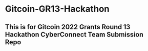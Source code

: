 # Gitcoin-GR13-Hackathon

## This is for Gitcoin 2022 Grants Round 13 Hackathon CyberConnect Team Submission Repo
